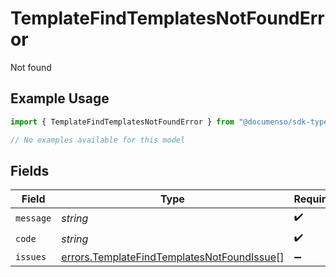# TemplateFindTemplatesNotFoundError

Not found

## Example Usage

```typescript
import { TemplateFindTemplatesNotFoundError } from "@documenso/sdk-typescript/models/errors";

// No examples available for this model
```

## Fields

| Field                                                                                                    | Type                                                                                                     | Required                                                                                                 | Description                                                                                              |
| -------------------------------------------------------------------------------------------------------- | -------------------------------------------------------------------------------------------------------- | -------------------------------------------------------------------------------------------------------- | -------------------------------------------------------------------------------------------------------- |
| `message`                                                                                                | *string*                                                                                                 | :heavy_check_mark:                                                                                       | N/A                                                                                                      |
| `code`                                                                                                   | *string*                                                                                                 | :heavy_check_mark:                                                                                       | N/A                                                                                                      |
| `issues`                                                                                                 | [errors.TemplateFindTemplatesNotFoundIssue](../../models/errors/templatefindtemplatesnotfoundissue.md)[] | :heavy_minus_sign:                                                                                       | N/A                                                                                                      |